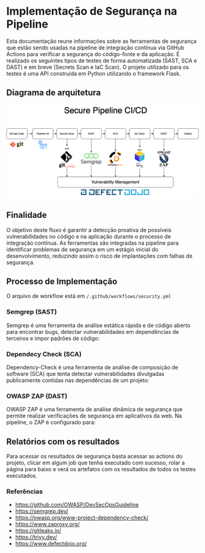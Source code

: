 # Implementação de Segurança na Pipeline
Esta documentação reune informações sobre as ferramentas de segurança que estão sendo usadas na pipeline de integração contínua via GitHub Actions para verificar a segurança do código-fonte e da aplicação. É realizado os seguintes tipos de testes de forma automatizada (SAST, SCA e DAST) e em breve (Secrets Scan e IaC Scan). O projeto utilizado para os testes é uma API construida em Python utilizando o framework Flask.

## Diagrama de arquitetura
![DevSecOps](/devsecops.png "DevSecOps")

## Finalidade
O objetivo deste fluxo é garantir a detecção proativa de possíveis vulnerabilidades no código e na aplicação durante o processo de integração contínua. As ferramentas são integradas na pipeline para identificar problemas de segurança em um estágio inicial do desenvolvimento, reduzindo assim o risco de implantações com falhas de segurança.

## Processo de Implementação

O arquivo de workflow está em ```/.github/workflows/security.yml```

### Semgrep (SAST)
Semgrep é uma ferramenta de análise estática rápida e de código aberto para encontrar bugs, detectar vulnerabilidades em dependências de terceiros e impor padrões de código:

### Dependecy Check (SCA)
Dependency-Check é uma ferramenta de análise de composição de software (SCA) que tenta detectar vulnerabilidades divulgadas publicamente contidas nas dependências de um projeto:

### OWASP ZAP (DAST)
OWASP ZAP é uma ferramenta de análise dinâmica de segurança que permite realizar verificações de segurança em aplicativos da web. Na pipeline, o ZAP é configurado para:

## Relatórios com os resultados
Para acessar os resultados de segurança basta acessar as actions do projeto, clicar em algum job que tenha executado com sucesso, rolar a página para baixo e verá os artefatos com os resultados de todos os testes executados.

### Referências
- https://github.com/OWASP/DevSecOpsGuideline
- https://semgrep.dev/
- https://owasp.org/www-project-dependency-check/
- https://www.zaproxy.org/
- https://gitleaks.io/
- https://trivy.dev/
- https://www.defectdojo.org/
